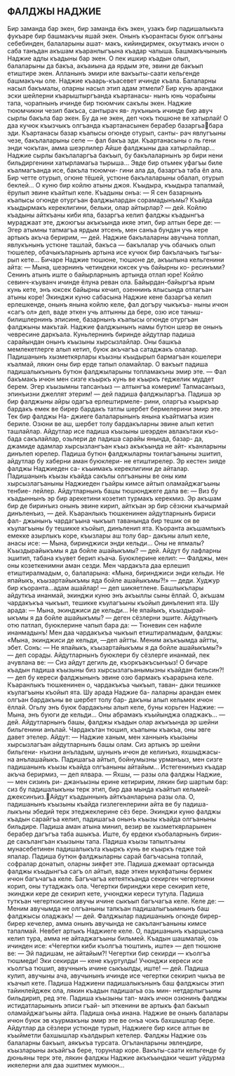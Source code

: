 ## ФАЛДЖЫ НАДЖИЕ

Бир заманда бар экен, бир заманда ёкъ экен, узакъ бир падишалыкъта фукъаре бир башмакъчы яшай экен. Онынъ къорантасы буюк олгъаны себебинден, балаларыны ашат- макъ, кийиндирмек, окъутмакъ ичюн о саба танъдан акъшам къаранлыгъына къадар чалыша. Башмакъчынынъ Наджие адлы къадыны бар экен. О пек ишкир къадын олып, балаларыны да бакъа, акъаиына да ярдым эте, эвини де бакъып етиштире экен.
Алланынъ эмири иле вакъыты-саати кельгенде башмакъчы оле. Наджие къаарь-къасевет ичинде къала. Балаларны насыл бакъмалы, оларны насыл этип адам этмели? Бир кунь арандаки эски шейлерни къарыштыргъанда къартанасы- нынъ юнь чорабыны тапа, чорапнынъ ичинде бир тююмчик сакълы экен. Наджие тююмчикни чезип бакъса, сантырач яв- лукънынъ ичинде бир авуч сырлы бакъла бар экен.
Бу да не экен, деп чокъ тюшюне ве хатырлай! О даа кучюк къызчыкъ олгъанда къартанасынен берабер базаргьабара эди. Къартанасы базар къапысы огюнде отурып, санты- рач явлугъыны чезе, бакълаларыны сепе — фал бакъа эди. Къартанасыны о ль гени энди чокътан, амма шеэрлилер Айше фалджыны даа хатырлайлар...
Наджие сырлы бакълаларгъа бакъып, бу бакълаларнынъ эр бири нени бильдиргенини хатырламагьа тырыша... Эвде бир отьмек уфагъы биле къалмагъанда исе, бакъла тююмчи- гини ала да, базаргъа таба ёл ала. Бир четте отурып, огюне тёшей, устюне бакълаларыны обалап, отурып беклей...
О куню бир койлю атыны джоя. Къыдыра, къыдыра тапалмай, ёрулып эвине къайтып келе. Къадыны онъа:
— Я сен базарнынъ къапысы огюнде отургъан фалджылардан сорамадынъмы? Къайда къыдырмакъ кереклигини, бельки, олар айтырлар? — дей.
Койлю къадыны айткъаны киби япа, базаргъа келип фалджы къадынгъа мураджаат эте, джоюгъы акъкъында икяе этип, бир алтын бере де:
— Эгер атымны тапмагъа ярдым этсенъ, мен санъа бундан учь кере артыкъ акъча беририм, — дей.
Наджие бакълаларны авучына топлап, явлукънынъ устюне ташлай, бакъса — бакълалар учь обачыкъ олып тюшелер, обачыкъларнынъ артына исе кучюк бир бакълачыкъ тыгъы- рып кете... Бичаре Наджие тюшюне, тюшюне де, акъылына кельгенини айта:
— Мына, шеэрнинъ четиндеки юксек учь байырны ко- ресинъми? Сенинъ атынъ иште о байырларнынъ артында отлап юре!
Койлю севинч-къуванч ичинде ёлуна реван ола. Байырдан-байыргъа ярым кунь кете, энъ юксек байырны кечип, озеннинъ ялысында отлагъан атыны коре!
Экинджи куню сабасына Наджие кене базаргъа келип ерлешкенде, онынъ янына койлю келе, фал догъру чыкъкъа- ныны ичюн «сагъ ол» деп, ваде эткен учь алтынны да бере, озю исе таныш-билишлернинъ эписине, базарнынъ къапысы огюнде отургъан фалджыны макътай. Наджие фалджынынъ намы бутюн шеэр ве онынъ чевресине даркъала.
Куньлернинъ биринде айдутлар падиша сарайындан онынъ къызыны хырсызлайлар. Оны башкъа мемлекетлерге алып кетип, буюк акъчагъа сатаджакъ олалар. 
Падишанынъ хызметкярлары къызны къыдырып бармагъан кошелери къалмай, лякин оны бир ерде тапып оламайлар. О вакъыт падиша падишалыкънынъ бутюн фалджыларыны топламакъны
эмир эте.
— Фал бакъмакъ ичюн мен сизге къыркъ кунь ве къыркъ геджелик муддет берем. Эгер къызымны тапсанъыз — алтынгъа комерим! Тапмасанъыз, эпинъизни джеллят этерим! — дей падиша фалджыларгъа.
Падиша эр бир фалджыны айры одагъа ерлештирмеле- рини, оларгъа къыркъар бардакъ емек ве бирер бардакъ татлы шербет бермелерини эмир эте. Тек бир фалджы На- джиеге балаларынынъ янына къайтмагъа изин бериле. Озюни ве аш, шербет толу бардакъларны эвине алып кетип ташлайлар.
Айдутлар исе падиша къызыны шеэрден авлакътаки къо- бада сакълайлар, озьлери де падиша сарайы янында, базар- да, джамиде адамлар хырсызлангъан къыз акъкъында не айт- къанларыны динълеп юрелер. Падиша бутюн фалджыларны тоилагъаныны эшитип, айдутлар бу хаберни аман буюклери- не етиштирелер. Эр кестен зияде фалджы Наджиеден са- къыимакъ кереклигини де айталар. Падишанынъ къызы къайда сакълы олгъаныны ве оны ким хырсызлагъаныны Наджиеден гъайры кимсе айтып оламайджагъыны тенбие- лейлер. Айдутларнынъ башы тюшюнджеге дала ве:
— Виз бу къадыннынъ эр бир арекетини козетип турмакъ керекмиз. Эр акъшам бир де биринъиз онынъ эвине кирип, айткъан эр бир сёзюни къачырмай динъленъиз, — дей.
Къаранлыкъ тюшкенинен айдутларнынъ бириси фал- джынынъ чардагъына чыкъып таванында бир тешик оя ве къулагъыны бу тешикке къойып, динъленип ята. Къоранта акъшамлыкъ емекке азырлыкъ коре, къызлары аш толу бар- дакъны алып келе, анасы исе:
— Мына, биринджиси энди кельди... Оны не япмалы? Къыздырайыкъмы я да бойле ашайыкъмы? — дей.
Айдут бу лафларны эшитип, табана къувет берип къача.
Буюклерине келип:
— Фалджы, мен оны козеткенимни аман сезди. Мен чардакъта даа ерлешип етиштиралмадым, о, балаларына: «Мына, биринджиси энди кельди. 
Не япайыкъ, къызартайыкъмы яда бойле ашайыкъмы?!» — деди. Худжур бир къоранта...адам ашайлар! — деп шикяетлене.
Башлыкълары айдуткъа инанмай, экинджи куню энъ акъыллы сыны ёллай. О, акъшам чардакъкъа чыкъып, тешикке къулагъыны къойып динъленип ята. Шу арада:
— Мына, экинджиси де кельди... Не япайыкъ, къыздырай- ыкъмы я да бойле ашайыкъмы? — деген сёзлерни эшите.
Айдутнынъ отю патлап, буюклерине чапып бара да:
— Тюневин сен нафиле инанмадынъ! Мен даа чардакъкъа чыкъып етиштиралмадым, фалджы: «Мына, экинджиси де кельди, —деп айтты. Меним акъкъымда айтты, эбет. Сонъ: — Не япайыкъ, къызартайыкъмы я да бойле ашайыкъмы?» — деп сорады.
Айдутларнынъ буюклери бу сёзлерге инанмай, пек ачувлана ве:
— Сиз айдут дегиль де, къоркъакъсынъыз! О бичаре къадын падиша къызыны биз хырсызлагьанымызны къайдан бильсин?! — деп бу кереси фалджынынъ эвине озю бармакъ къарарына келе.
Къаранлыкъ тюшкенинен о, чардакъкъа чыкъып, таван- даки тешикке къулагъыны къойып ята. Шу арада Наджие ба- лаларны арандан емек олгъан бардакъны ве шербет толу бар- дакъны алып кельмек ичюн ёллай. Огьлу энъ буюк бардакъны алып келе, буны корьген Наджие:
— Мына, энъ буюги де кельди... Оны абрамакъ къыйынджа оладжакъ... — дей.
Айдутларнынъ башы, фалджы къадын олар акъкъында эр шейни бильгенини анълай. Чардакътан тюшип, къапыны къакъа, оны эвге давет этелер. Айдут:
— Наджие ханым, мен ханнынъ къызыны хырсызлагъан айдутларнынъ башы олам. Сиз артыкъ эр шейни бильгени- нъизни анъладым, шунынъ ичюн де келинъиз, яхшыджасы- на анълашайыкъ. Падишагьа айтып, бойнумызны урманъыз, мен сизге падишанынъ къызы къайда олгъаныны айтайым... Истегенинъиз къадар акъча берирмиз, — деп ялвара.
— Яхшы, — разы ола фалджы Наджие, — мен сизинъ ри- джанъызны ерине кетиририм, лякин бир шартым бар: сиз бу падишалыкъны терк этип, бир даа мында къайтып кельмей- джексинъиз.Айдут къадыннынъ айткъанларына разы ола. О, падишанынъ къызыны къайда гизлегенлерини айта ве бу падиша- лыкъны эбедий терк этеджеклерине сёз бере.
Экинджи куню фалджы къадын сарайгъа келип, падишагьа онынъ къызы къайда олгъаныны бильдире. Падиша аман атына минип, везир ве хызметкярларынен берабер дагъгъа таба ашыкъа. Иште, бу ердеки къобаларнынъ бирин- де сакълангъан къызыны тапа. Падиша къызы тапылгьаны мунасебетинен падишалыкъта къыркъ кунь ве къыркъ гедже той япалар. Падиша бутюн фалджыларны сарай багъчасына топлай, софралар донатып, оларны зияфет эте.
Падиша джемаат ортасында фалджы къыдынгъа сагъ ол айтып, ваде эткен мукяфатыны бермек ичюн багъчагъа келе. Багъчагъа кетеяткъанда секирген чегерткини корип, оны тутаджакъ ола. Чегертки биринджи кере секирип кете, экинджи кере де секирип кете, учюнджи кереси тутула. Падиша туткъан чегерткисини авучы ичине сыкъып багъчагъа келе. Келе де:
— Меним авучымда не олгъаныны тапкъан падишалыгъымнынъ баш фалджысы оладжакъ! — дей.
Фалджылар падишанынъ огюнде бирер-бирер кечелер, амма онынъ авучында не сакълангъаныны кимсе тапалмай. Невбет артыкъ Наджиеге келе. О, падишанынъ къаршысына келип тура, амма не айтаджагъыны бильмей. Къадын шашмалай, озь ичинден исе: «Чегертки киби къолгъа тюштинъ, иште» — деп тюшюне ве:
— Эй падишам, не айтайым?! Чегертки бир секирди — къолгъа тюшмеди! Эки секирди — кене къуртулды! Учюнджи кереси исе къолгъа тюшип, авучнынъ ичине сыкъылды, иште! — дей.
Падиша кулип, авучыны ача, авучынынъ ичинде исе чегертки секирип чыкъа ве къачып кете.
Падиша Наджиени падишалыкънынъ баш фалджысы этип тайинлейджек ола, лякин къадын падишагьа озь мин- нетдарлыгъыны бильдирип, ред эте. Падиша къызыны тап- макъ ичюн озюнинъ фалджы истидатларынынъ эписи гъай- ып эткенини ве артыкъ фал бакъып оламайджагъыны айта.
Падиша онъа инана. Наджие ве онынъ балалары ичюн буюк эв къурмакъны эмир эте ве онъа чокъ бахшышлар бере.
Айдутлар да сёзлери устюнде турып, Наджиеге бир кисе алтын ве къыйметли бахшышлар къалдырып кетелер.
Фалджы Наджие озь балаларны бакъып, аякъкъа турсата. Огъланларыны эвлендире, къызларыны акъайгъа бере, торунлар коре. Вакъты-саати кельгенде бу дюньяны терк эте, лякин фалджы Наджие акъкъындаки чешит уйдурма икяелерни аля даа эшитмек мумкюн...
